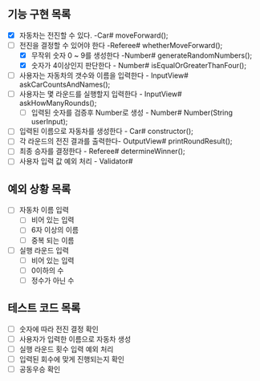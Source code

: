 ## 기능 구현 목록

- [x] 자동차는 전진할 수 있다. -Car# moveForward();
- [ ] 전진을 결정할 수 있어야 한다 -Referee# whetherMoveForward();
  - [x] 무작위 숫자 0 ~ 9를 생성한다 -Number# generateRandomNumbers();
  - [x] 숫자가 4이상인지 판단한다 - Number# isEqualOrGreaterThanFour();
- [ ] 사용자는 자동차의 갯수와 이름을 입력한다 - InputView# askCarCountsAndNames();
- [ ] 사용자는 몇 라운드를 실행할지 입력한다 - InputView# askHowManyRounds();
  - [ ] 입력된 숫자를 검증후 Number로 생성 - Number# Number(String userInput);
- [ ] 입력된 이름으로 자동차를 생성한다 - Car# constructor();
- [ ] 각 라운드의 전진 결과를 출력한다- OutputView# printRoundResult();
- [ ] 최종 승자를 결정한다 - Referee# determineWinner();
- [ ] 사용자 입력 값 예외 처리 - Validator#

## 예외 상황 목록
-[ ] 자동차 이름 입력
  -[ ] 비어 있는 입력   
  -[ ] 6자 이상의 이름  
  -[ ] 중복 되는 이름   
-[ ] 실행 라운드 입력
  -[ ] 비어 있는 입력 
  -[ ] 0이하의 수
  -[ ] 정수가 아닌 수

## 테스트 코드 목록
-[ ] 숫자에 따라 전진 결정 확인
-[ ] 사용자가 입력한 이름으로 자동차 생성
-[ ] 실행 라운드 횟수 입력 예외 처리
-[ ] 입력된 회수에 맞게 진행되는지 확인
-[ ] 공동우승 확인
